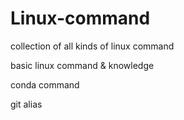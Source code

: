 # Linux-command
collection of all kinds of linux command



basic linux command & knowledge

conda command

git alias
